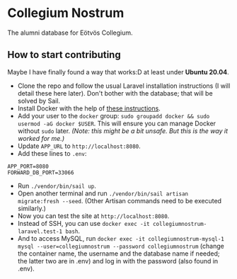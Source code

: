 # Collegium Nostrum

The alumni database for Eötvös Collegium.

## How to start contributing

Maybe I have finally found a way that works:D at least under **Ubuntu 20.04**.

- Clone the repo and follow the usual Laravel installation instructions (I will detail these here later). Don't bother with the database; that will be solved by Sail.
- Install Docker with the help of [these instructions](https://docs.docker.com/engine/install/ubuntu/).
- Add your user to the `docker` group: `sudo groupadd docker && sudo usermod -aG docker $USER`. This will ensure you can manage Docker without `sudo` later. _(Note: this might be a bit unsafe. But this is the way it worked for me.)_
- Update `APP_URL` to `http://localhost:8080`.
- Add these lines to `.env`:
```
APP_PORT=8080
FORWARD_DB_PORT=33066
```
- Run `./vendor/bin/sail up`.
- Open another terminal and run `./vendor/bin/sail artisan migrate:fresh --seed`. (Other Artisan commands need to be executed similarly.)
- Now you can test the site at `http://localhost:8080`.
- Instead of SSH, you can use `docker exec -it collegiumnostrum-laravel.test-1 bash`.
- And to access MySQL, run `docker exec -it collegiumnostrum-mysql-1 mysql --user=collegiumnostrum --password collegiumnostrum` (change the container name, the username and the database name if needed; the latter two are in .env) and log in with the password (also found in .env).

